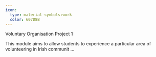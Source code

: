 ```yaml
---
icon:
  type: material-symbols:work
  color: 607D8B
---
```


Voluntary Organisation Project 1

This module aims to allow students to experience a particular area of volunteering in Irish communit ... 
